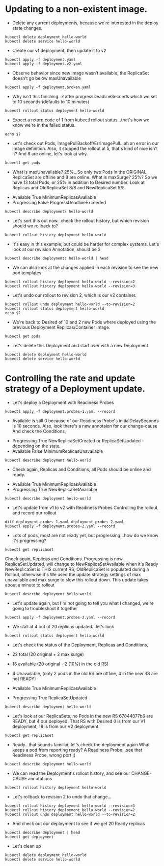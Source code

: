 # Updating to a non-existent image. 

- Delete any current deployments, because we're interested in the deploy state changes.

```
kubectl delete deployment hello-world
kubectl delete service hello-world
```


- Create our v1 deployment, then update it to v2

```
kubectl apply -f deployment.yaml
kubectl apply -f deployment.v2.yaml
```

- Observe behavior since new image wasn’t available, the ReplicaSet doesn't go below maxUnavailable

```
kubectl apply -f deployment.broken.yaml
```


- Why isn't this finishing...? after progressDeadlineSeconds which we set to 10 seconds (defaults to 10 minutes)

```
kubectl rollout status deployment hello-world
```

- Expect a return code of 1 from kubectl rollout status...that's how we know we're in the failed status.

```
echo $?
```

- Let's check out Pods, ImagePullBackoff/ErrImagePull...ah an error in our image definition.
Also, it stopped the rollout at 5, that's kind of nice isn't it?
And 8 are online, let's look at why.

```
kubectl get pods
```

- What is maxUnavailable? 25%...So only two Pods in the ORIGINAL ReplicaSet are offline and 8 are online.
What is maxSurge? 25%? So we have 13 total Pods, or 25% in addition to Desired number.
Look at Replicas and OldReplicaSet 8/8 and NewReplicaSet 5/5.

* Available      True    MinimumReplicasAvailable
* Progressing    False   ProgressDeadlineExceeded

```
kubectl describe deployments hello-world 
```

- Let's sort this out now...check the rollout history, but which revision should we rollback to?

```
kubectl rollout history deployment hello-world
```

- It's easy in this example, but could be harder for complex systems.
Let's look at our revision Annotation, should be 3

```
kubectl describe deployments hello-world | head
```

- We can also look at the changes applied in each revision to see the new pod templates.

```
kubectl rollout history deployment hello-world --revision=2
kubectl rollout history deployment hello-world --revision=3
```

- Let's undo our rollout to revision 2, which is our v2 container.

```
kubectl rollout undo deployment hello-world --to-revision=2
kubectl rollout status deployment hello-world
echo $?
```

- We're back to Desired of 10 and 2 new Pods where deployed using the previous Deployment Replicas/Container Image.

```
kubectl get pods
```

- Let's delete this Deployment and start over with a new Deployment.

```
kubectl delete deployment hello-world
kubectl delete service hello-world
```


# Controlling the rate and update strategy of a Deployment update.

- Let's deploy a Deployment with Readiness Probes

```
kubectl apply -f deployment.probes-1.yaml --record
```

- Available is still 0 because of our Readiness Probe's initialDelaySeconds is 10 seconds.
Also, look there's a new annotaion for our change-cause
And check the Conditions, 

*   Progressing   True    NewReplicaSetCreated or ReplicaSetUpdated - depending on the state.
*   Available     False   MinimumReplicasUnavailable

```
kubectl describe deployment hello-world
```

- Check again, Replicas and Conditions, all Pods should be online and ready.
*   Available      True    MinimumReplicasAvailable
*   Progressing    True    NewReplicaSetAvailable

```
kubectl describe deployment hello-world
```

- Let's update from v1 to v2 with Readiness Probes Controlling the rollout, and record our rollout

```
diff deployment.probes-1.yaml deployment.probes-2.yaml
kubectl apply -f deployment.probes-2.yaml --record
```

- Lots of pods, most are not ready yet, but progressing...how do we know it's progressing?

```
kubectl get replicaset
```

Check again, Replicas and Conditions. 
Progressing is now ReplicaSetUpdated, will change to NewReplicaSetAvailable when it's Ready
NewReplicaSet is THIS current RS, OldReplicaSet is populated during a Rollout, otherwise it's <None>
We used the update strategy settings of max unavailable and max surge to slow this rollout down.
This update takes about a minute to rollout

```
kubectl describe deployment hello-world
```

- Let's update again, but I'm not going to tell you what I changed, we're going to troubleshoot it together

```
kubectl apply -f deployment.probes-3.yaml --record
```

- We stall at 4 out of 20 replicas updated...let's look

```
kubectl rollout status deployment hello-world
```

- Let's check the status of the Deployment, Replicas and Conditions, 
* 22 total (20 original + 2 max surge)
* 18 available (20 original - 2 (10%) in the old RS)
* 4 Unavailable, (only 2 pods in the old RS are offline, 4 in the new RS are not READY)


*  Available      True    MinimumReplicasAvailable
*  Progressing    True    ReplicaSetUpdated 

```
kubectl describe deployment hello-world
```

- Let's look at our ReplicaSets, no Pods in the new RS 67844877b6 are READY, but 4 our deployed.
That RS with Desired 0 is from our V1 deployment, 18 is from our V2 deployment.

```
kubectl get replicaset
```

- Ready...that sounds familiar, let's check the deployment again
What keeps a pod from reporting ready? A Readiness Probe...see that Readiness Probe, wrong port ;)

```
kubectl describe deployment hello-world
``` 

- We can read the Deployment's rollout history, and see our CHANGE-CAUSE annotations

```
kubectl rollout history deployment hello-world
```


- Let's rollback to revision 2 to undo that change...

```
kubectl rollout history deployment hello-world --revision=3
kubectl rollout history deployment hello-world --revision=2
kubectl rollout undo deployment hello-world --to-revision=2
```

- And check out our deployment to see if we get 20 Ready replicas

```
kubectl describe deployment | head
kubectl get deployment
```

- Let's clean up

```
kubectl delete deployment hello-world
kubectl delete service hello-world
```